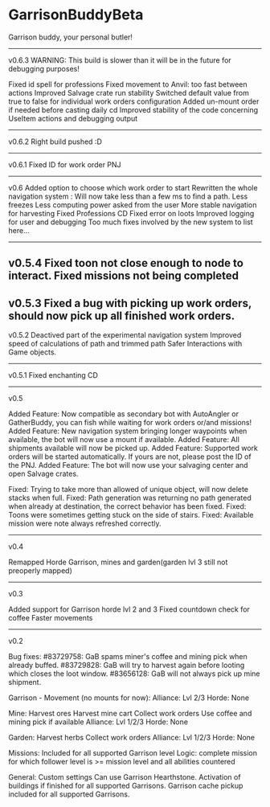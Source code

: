 GarrisonBuddyBeta
=================

Garrison buddy, your personal butler!


----------------------------------------------------------------------
v0.6.3
WARNING: This build is slower than it will be in the future for debugging purposes! 

Fixed id spell for professions
Fixed movement to Anvil: too fast between actions
Improved Salvage crate run stability 
Switched default value from true to false for individual work orders configuration
Added un-mount order if needed before casting daily cd
Improved stability of the code concerning UseItem actions and debugging output

----------------------------------------------------------------------
v0.6.2
Right build pushed :D 

----------------------------------------------------------------------
v0.6.1
Fixed ID for work order PNJ

----------------------------------------------------------------------
v0.6
Added option to choose which work order to start
Rewritten the whole navigation system : 
    Will now take less than a few ms to find a path.
    Less freezes
    Less computing power asked from the user
    More stable navigation for harvesting
Fixed Professions CD
Fixed error on loots
Improved logging for user and debugging
Too much fixes involved by the new system to list here... 

----------------------------------------------------------------------

v0.5.4
Fixed toon not close enough to node to interact. 
Fixed missions not being completed
----------------------------------------------------------------------

v0.5.3
Fixed a bug with picking up work orders, should now pick up all finished work orders.
----------------------------------------------------------------------

v0.5.2
Deactived part of the experimental navigation system
Improved speed of calculations of path and trimmed path
Safer Interactions with Game objects.

----------------------------------------------------------------------

v0.5.1
Fixed enchanting CD

----------------------------------------------------------------------
v0.5

Added Feature: Now compatible as secondary bot with AutoAngler or GatherBuddy, you can fish while waiting for work orders or/and missions!
Added Feature: New navigation system bringing longer waypoints when available, the bot will now use a mount if available.
Added Feature: All shipments available will now be picked up.
Added Feature: Supported work orders will be started automatically. If yours are not, please post the ID of the PNJ.
Added Feature: The bot will now use your salvaging center and open Salvage crates.

Fixed: Trying to take more than allowed of unique object, will now delete stacks when full.
Fixed: Path generation was returning no path generated when already at destination, the correct behavior has been fixed.
Fixed: Toons were sometimes getting stuck on the side of stairs.
Fixed: Available mission were note always refreshed correctly.


----------------------------------------------------------------------
v0.4

Remapped Horde Garrison, mines and garden(garden lvl 3 still not preoperly mapped)

----------------------------------------------------------------------
v0.3

Added support for Garrison horde lvl 2 and 3
Fixed countdown check for coffee
Faster movements

-----------------------------------------------------------------------
v0.2

Bug fixes:
#83729758: GaB spams miner's coffee and mining pick when already buffed.
#83729828: GaB will try to harvest again before looting which closes the loot window.
#83656128: GaB will not always pick up mine shipment.

Garrison - Movement (no mounts for now):
Alliance: Lvl 2/3
Horde: None

Mine:
Harvest ores
Harvest mine cart
Collect work orders
Use coffee and mining pick if available
Alliance: Lvl 1/2/3
Horde: None

Garden:
Harvest herbs
Collect work orders
Alliance: Lvl 1/2/3
Horde: None

Missions:
Included for all supported Garrison level
Logic: complete mission for which follower level is >= mission level and
all abilities countered

General:
Custom settings
Can use Garrison Hearthstone.
Activation of buildings if finished for all supported Garrisons.
Garrison cache pickup included for all supported Garrisons.

